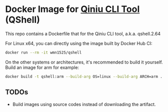 # Docker Image for [Qiniu CLI Tool](https://github.com/qiniu/qshell) (QShell)

This repo contains a Dockerfile that for the Qiniu CLI tool, a.k.a. qshell.2.64

For Linux x64, you can directly using the image built by Docker Hub CI:

```bash
docker run --rm -it wmn1525/qshell
```

On the other systems or architectures, it's recommended to build it yourself. Build an image for arm for example:

```bash
docker build -t qshell:arm --build-arg OS=linux --build-arg ARCH=arm .
```

## TODOs

- Build images using source codes instead of downloading the artifact.
